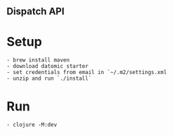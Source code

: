 ## Dispatch API

# Setup

    - brew install maven
    - download datomic starter
    - set credentials from email in `~/.m2/settings.xml
    - unzip and run `./install`

# Run

    - clojure -M:dev
